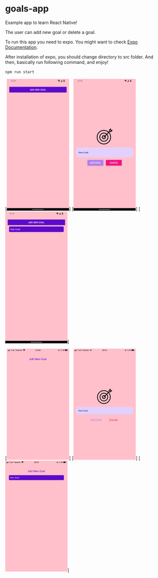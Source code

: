 # goals-app

Example app to learn React Native! 

The user can add new goal or delete a goal.

To run this app you need to expo. You might want to check [Expo Documentation](https://docs.expo.dev/get-started/installation/).

After installation of expo, you should change directory to src folder. And then, basically run following command, and enjoy!

```bash
npm run start
```

[<img src="./images/android1.png" width="200"/>]
[<img src="./images/android2.png" width="200"/>]
[<img src="./images/android3.png" width="200"/>]

[<img src="./images/ios1.jpeg" width="200"/>]
[<img src="./images/ios2.jpeg" width="200"/>]
[<img src="./images/ios3.jpeg" width="200"/>]